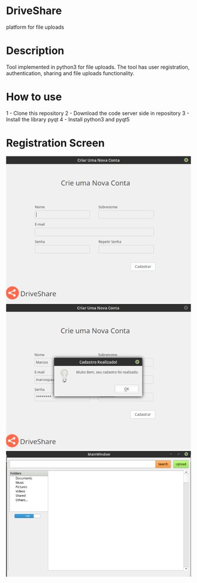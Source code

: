 # DriveShare
platform for file uploads

# Description
Tool implemented in python3 for file uploads. The tool has user registration, authentication, sharing and file uploads functionality.
# How to use
1 - Clone this repository
2 - Download the code server side in repository <a href="https://github.com/barretoMarcosPaulo/server-DriveShare"></a>
3 - Install the library pyqt
4 - Install python3 and pyqt5

# Registration Screen

<img src="screenshots/Registre.png" width="700px">
<img src="screenshots/Success.png" width="700px">
<img src="screenshots/home.png" width="700px">


